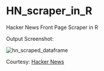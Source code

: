 # HN_scraper_in_R
Hacker News Front Page Scraper in R

Output Screenshot:

![hn_scraped_dataframe](https://user-images.githubusercontent.com/5540884/36130879-0afbc874-1095-11e8-893a-b96d4af3d16e.PNG)

Courtesy: [Hacker News](https://news.ycombinator.com/)

